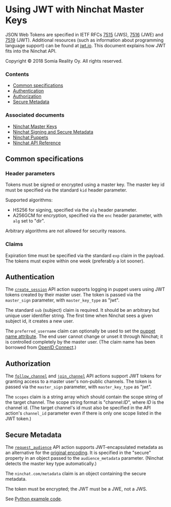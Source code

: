 Using JWT with Ninchat Master Keys
==================================

JSON Web Tokens are specified in IETF RFCs
[7515](https://tools.ietf.org/html/rfc7515) (JWS),
[7516](https://tools.ietf.org/html/rfc7516) (JWE) and
[7519](https://tools.ietf.org/html/rfc7519) (JWT).  Additional resources (such
as information about programming language support) can be found at
[jwt.io](https://jwt.io).  This document explains how JWT fits into the Ninchat
API.

Copyright &copy; 2018 Somia Reality Oy.  All rights reserved.


### Contents

- [Common specifications](#common-specifications)
- [Authentication](#authentication)
- [Authorization](#authorization)
- [Secure Metadata](#secure-metadata)


### Associated documents

- [Ninchat Master Keys](../master.md)
- [Ninchat Signing and Secure Metadata](ninchat.md)
- [Ninchat Puppets](../puppet.md)
- [Ninchat API Reference](../api.md)


Common specifications
---------------------

### Header parameters

Tokens must be signed or encrypted using a master key.  The master key id must
be specified via the standard `kid` header parameter.

Supported algorithms:

- HS256 for signing, specified via the `alg` header parameter.
- A256GCM for encryption, specified via the `enc` header parameter, with `alg`
  set to "dir".

Arbitrary algorithms are not allowed for security reasons.


### Claims

Expiration time must be specified via the standard `exp` claim in the payload.
The tokens must expire within one week (preferably a lot sooner).


Authentication
--------------

The [`create_session`](../api.md#create_session) API action supports logging in
puppet users using JWT tokens created by their master user.  The token is
passed via the `master_sign` parameter, with `master_key_type` as "jwt".

The standard `sub` (subject) claim is required.  It should be an arbitrary but
unique user identifier string.  The first time when Ninchat sees a given
subject id, it creates a new user.

The `preferred_username` claim can optionally be used to set the
[puppet name attribute](../api.md#puppet).  The end user cannot change or unset
it through Ninchat; it is controlled completely by the master user.  (The claim
name has been borrowed from
[OpenID Connect](https://openid.net/specs/openid-connect-core-1_0.html#StandardClaims).)


Authorization
-------------

The [`follow_channel`](../api.md#follow_channel) and
[`join_channel`](../api.md#join_channel) API actions support JWT tokens for
granting access to a master user's non-public channels.  The token is passed
via the `master_sign` parameter, with `master_key_type` as "jwt".

The `scopes` claim is a string array which should contain the scope string of
the target channel.  The scope string format is "channel:*ID*", where *ID* is
the channel id.  (The target channel's id must also be specified in the API
action's `channel_id` parameter even if there is only one scope listed in the
JWT token.)


Secure Metadata
---------------

The [`request_audience`](../api.md#request_audience) API action supports
JWT-encapsulated metadata as an alternative for the
[original encoding](ninchat.md#secure-metadata).  It is specified in the
"secure" property in an object passed to the `audience_metadata` parameter.
(Ninchat detects the master key type automatically.)

The `ninchat.com/metadata` claim is an object containing the secure metadata.

The token must be encrypted; the JWT must be a JWE, not a JWS.

See [Python example code](../examples/jwt_secure_metadata.py).

